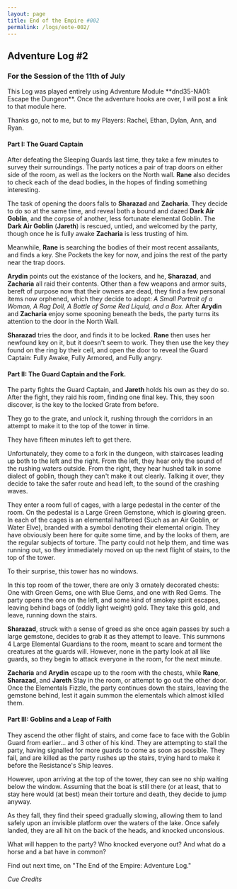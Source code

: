 ```yaml
---
layout: page
title: End of the Empire #002
permalink: /logs/eote-002/
---
```


## Adventure Log #2

### For the Session of the 11th of July

<div class="small box" markdown="1">
This Log was played entirely using Adventure Module **dnd35-NA01: Escape
the Dungeon**. Once the adventure hooks are over, I will post a link to
that module here.

Thanks go, not to me, but to my Players: Rachel, Ethan, Dylan, Ann, and
Ryan.

</div>

#### Part I: The Guard Captain

After defeating the Sleeping Guards last time, they take a few minutes
to survey their surroundings. The party notices a pair of trap doors on
either side of the room, as well as the lockers on the North wall.
**Rane** also decides to check each of the dead bodies, in the hopes of
finding something interesting.

The task of opening the doors falls to **Sharazad** and **Zacharia**.
They decide to do so at the same time, and reveal both a bound and dazed
**Dark Air Goblin**, and the corpse of another, less fortunate elemental
Goblin. The **Dark Air Goblin** (**Jareth**) is rescued, untied, and
welcomed by the party, though once he is fully awake **Zacharia** is
less trusting of him.

Meanwhile, **Rane** is searching the bodies of their most recent
assailants, and finds a key. She Pockets the key for now, and joins the
rest of the party near the trap doors.

**Arydin** points out the existance of the lockers, and he,
**Sharazad**, and **Zacharia** all raid their contents. Other than a few
weapons and armor suits, bereft of purpose now that their owners are
dead, they find a few personal items now orphened, which they decide to
adopt: *A Small Portrait of a Woman, A Rag Doll, A Bottle of Some Red
Liquid, and a Box.* After **Arydin** and **Zacharia** enjoy some
spooning beneath the beds, the party turns its attention to the door in
the North Wall.

**Sharazad** tries the door, and finds it to be locked. **Rane** then
uses her newfound key on it, but it doesn\'t seem to work. They then use
the key they found on the ring by their cell, and open the door to
reveal the Guard Captain: Fully Awake, Fully Armored, and Fully angry.

#### Part II: The Guard Captain and the Fork.

The party fights the Guard Captain, and **Jareth** holds his own as they
do so. After the fight, they raid his room, finding one final key. This,
they soon discover, is the key to the locked Grate from before.

They go to the grate, and unlock it, rushing through the corridors in an
attempt to make it to the top of the tower in time.

They have fifteen minutes left to get there.

Unfortunately, they come to a fork in the dungeon, with staircases
leading up both to the left and the right. From the left, they hear only
the sound of the rushing waters outside. From the right, they hear
hushed talk in some dialect of goblin, though they can\'t make it out
clearly. Talking it over, they decide to take the safer route and head
left, to the sound of the crashing waves.

They enter a room full of cages, with a large pedestal in the center of
the room. On the pedestal is a Large Green Gemstone, which is glowing
green. In each of the cages is an elemental halfbreed (Such as an Air
Goblin, or Water Elve), branded with a symbol denoting their elemental
origin. They have obviously been here for quite some time, and by the
looks of them, are the regular subjects of torture. The party could not
help them, and time was running out, so they immediately moved on up the
next flight of stairs, to the top of the tower.

To their surprise, this tower has no windows.

In this top room of the tower, there are only 3 ornately decorated
chests: One with Green Gems, one with Blue Gems, and one with Red Gems.
The party opens the one on the left, and some kind of smokey spirit
escapes, leaving behind bags of (oddly light weight) gold. They take
this gold, and leave, running down the stairs.

**Sharazad**, struck with a sense of greed as she once again passes by
such a large gemstone, decides to grab it as they attempt to leave. This
summons 4 Large Elemental Guardians to the room, meant to scare and
torment the creatures at the guards will. However, none in the party
look at all like guards, so they begin to attack everyone in the room,
for the next minute.

**Zacharia** and **Arydin** escape up to the room with the chests, while
**Rane**, **Sharazad**, and **Jareth** Stay in the room, or attempt to
go out the other door. Once the Elementals Fizzle, the party continues
down the stairs, leaving the gemstone behind, lest it again summon the
elementals which almost killed them.

#### Part III: Goblins and a Leap of Faith

They ascend the other flight of stairs, and come face to face with the
Goblin Guard from earlier... and 3 other of his kind. They are
attempting to stall the party, having signalled for more guards to come
as soon as possible. They fail, and are killed as the party rushes up
the stairs, trying hard to make it before the Resistance\'s Ship leaves.

However, upon arriving at the top of the tower, they can see no ship
waiting below the window. Assuming that the boat is still there (or at
least, that to stay here would (at best) mean their torture and death,
they decide to jump anyway.

As they fall, they find their speed gradually slowing, allowing them to
land safely upon an invisible platform over the waters of the lake. Once
safely landed, they are all hit on the back of the heads, and knocked
unconsious.

What will happen to the party? Who knocked everyone out? And what do a
horse and a bat have in common?

Find out next time, on \"The End of the Empire: Adventure Log.\"

*Cue Credits*

